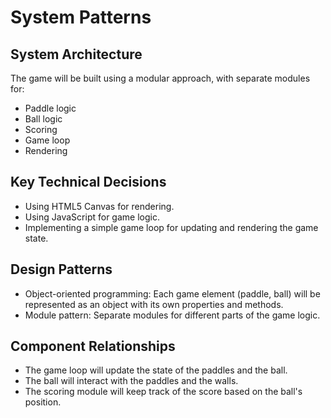 # System Patterns

## System Architecture
The game will be built using a modular approach, with separate modules for:
-   Paddle logic
-   Ball logic
-   Scoring
-   Game loop
-   Rendering

## Key Technical Decisions
-   Using HTML5 Canvas for rendering.
-   Using JavaScript for game logic.
-   Implementing a simple game loop for updating and rendering the game state.

## Design Patterns
-   Object-oriented programming: Each game element (paddle, ball) will be represented as an object with its own properties and methods.
-   Module pattern: Separate modules for different parts of the game logic.

## Component Relationships
-   The game loop will update the state of the paddles and the ball.
-   The ball will interact with the paddles and the walls.
-   The scoring module will keep track of the score based on the ball's position.
